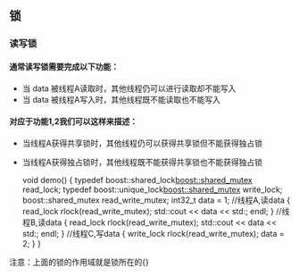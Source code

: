 ## 锁
### 读写锁
#### 通常读写锁需要完成以下功能：
- 当 data 被线程A读取时，其他线程仍可以进行读取却不能写入
- 当 data 被线程A写入时，其他线程既不能读取也不能写入

#### 对应于功能1,2我们可以这样来描述：
- 当线程A获得共享锁时，其他线程仍可以获得共享锁但不能获得独占锁
- 当线程A获得独占锁时，其他线程既不能获得共享锁也不能获得独占锁


    void demo()
    {
        typedef boost::shared_lock<boost::shared_mutex> read_lock;
        typedef boost::unique_lock<boost::shared_mutex> write_lock;
        boost::shared_mutex read_write_mutex;
        int32_t data = 1;
        //线程A,读data
        {
            read_lock rlock(read_write_mutex);
            std::cout << data << std:; endl;
        }
        //线程B,读data
        {
        	read_lock rlock(read_write_mutex);
        	std::cout << data << std:; endl;
        }
        //线程C,写data
        {
        	write_lock rlock(read_write_mutex);
        	data = 2;
        }
    }

注意：上面的锁的作用域就是锁所在的{}

